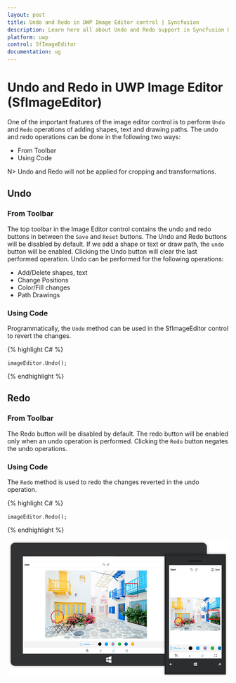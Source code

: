 ```yaml
---
layout: post
title: Undo and Redo in UWP Image Editor control | Syncfusion
description: Learn here all about Undo and Redo support in Syncfusion UWP Image Editor (SfImageEditor) control and more.
platform: uwp
control: SfImageEditor
documentation: ug
---
```


# Undo and Redo in UWP Image Editor (SfImageEditor)

One of the important features of the image editor control is to perform `Undo` and `Redo` operations of adding shapes, text and drawing paths. The undo and redo operations can be done in the following two ways:

* From Toolbar
* Using Code

N> Undo and Redo will not be applied for cropping and transformations.

## Undo

### From Toolbar

The top toolbar in the Image Editor control contains the undo and redo buttons in between the `Save` and `Reset` buttons. The Undo and Redo buttons will be disabled by default. If we add a shape or text or draw path, the `undo` button will be enabled. Clicking the Undo button will clear the last performed operation. Undo can be performed for the following operations:

* Add/Delete shapes, text
* Change Positions
* Color/Fill changes
* Path Drawings

### Using Code

Programmatically, the `Undo` method can be used in the SfImageEditor control to revert the changes.


{% highlight C# %}

    imageEditor.Undo();

{% endhighlight %}


## Redo

### From Toolbar

The Redo button will be disabled by default. The redo button will be enabled only when an undo operation is performed. Clicking the `Redo` button negates the undo operations.

### Using Code

The `Redo` method is used to redo the changes reverted in the undo operation.


{% highlight C# %}

    imageEditor.Redo();

{% endhighlight %}

![UndoRedo](undoRedo_images/UndoRedo.png)
